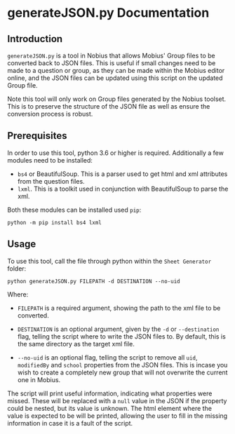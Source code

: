 # generateJSON.py Documentation

## Introduction

`generateJSON.py` is a tool in Nobius that allows Mobius' Group files to be converted back to JSON files. This is useful if small changes need to be made to a question or group, as they can be made within the Mobius editor online, and the JSON files can be updated using this script on the updated Group file.

Note this tool will only work on Group files generated by the Nobius toolset. This is to preserve the structure of the JSON file as well as ensure the conversion process is robust.

## Prerequisites

In order to use this tool, python 3.6 or higher is required. Additionally a few modules need to be installed:

- `bs4` or BeautifulSoup. This is a parser used to get html and xml attributes from the question files.
- `lxml`. This is a toolkit used in conjunction with BeautifulSoup to parse the xml.

Both these modules can be installed used `pip`:

```unix
python -m pip install bs4 lxml
```

## Usage

To use this tool, call the file through python within the `Sheet Generator` folder:

```unix
python generateJSON.py FILEPATH -d DESTINATION --no-uid
```

Where:

- `FILEPATH` is a required argument, showing the path to the xml file to be converted.

- `DESTINATION` is an optional argument, given by the `-d` or `--destination` flag, telling the script where to write the JSON files to. By default, this is the same directory as the target xml file.

- `--no-uid` is an optional flag, telling the script to remove all `uid`, `modifiedBy` and `school` properties from the JSON files. This is incase you wish to create a completely new group that will not overwrite the current one in Mobius.

The script will print useful information, indicating what properties were missed. These will be replaced with a `null` value in the JSON if the property could be nested, but its value is unknown. The html element where the value is expected to be will be printed, allowing the user to fill in the missing information in case it is a fault of the script.
